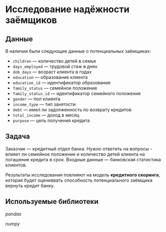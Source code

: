 # Исследование надёжности заёмщиков


## Данные

В наличии были следующие данные о потенциальных заёмщиках:
 - `children` — количество детей в семье
 - `days_employed` — трудовой стаж в днях
 - `dob_days` — возраст клиента в годах
 - `education` — образование клиента
 - `education_id` — идентификатор образования
 - `family_status` — семейное положение
 - `family_status_id` — идентификатор семейного положения
 - `gender` — пол клиента
 - `income_type` — тип занятости
 - `debt` — имел ли задолженность по возврату кредитов
 - `total_income` — доход в месяц
 - `purpose` — цель получения кредита

## Задача

Заказчик — кредитный отдел банка. Нужно ответить на вопросы - влияет ли семейное положение и количество детей клиента на погашение кредита в срок. Входные данные — банковская статистика клиентов.

Результаты исследования повлияют на модель **кредитного скоринга**, которая будет оцениввать способность потенциального заёмщика вернуть кредит банку.

## Используемые библиотеки
*pandas*

*numpy*